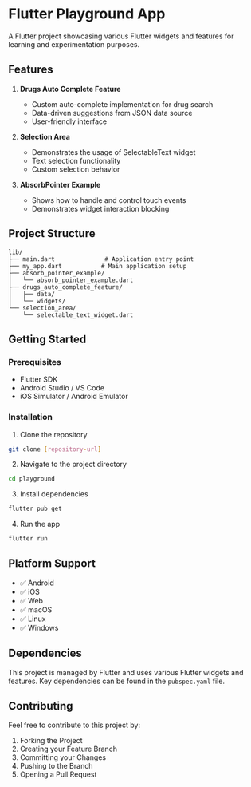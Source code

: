 # Flutter Playground App

A Flutter project showcasing various Flutter widgets and features for learning and experimentation purposes.

## Features

1. **Drugs Auto Complete Feature**
   - Custom auto-complete implementation for drug search
   - Data-driven suggestions from JSON data source
   - User-friendly interface

2. **Selection Area**
   - Demonstrates the usage of SelectableText widget
   - Text selection functionality
   - Custom selection behavior

3. **AbsorbPointer Example**
   - Shows how to handle and control touch events
   - Demonstrates widget interaction blocking

## Project Structure

```
lib/
├── main.dart              # Application entry point
├── my_app.dart           # Main application setup
├── absorb_pointer_example/
│   └── absorb_pointer_example.dart
├── drugs_auto_complete_feature/
│   ├── data/
│   └── widgets/
└── selection_area/
    └── selectable_text_widget.dart
```

## Getting Started

### Prerequisites
- Flutter SDK
- Android Studio / VS Code
- iOS Simulator / Android Emulator

### Installation

1. Clone the repository
```bash
git clone [repository-url]
```

2. Navigate to the project directory
```bash
cd playground
```

3. Install dependencies
```bash
flutter pub get
```

4. Run the app
```bash
flutter run
```

## Platform Support

- ✅ Android
- ✅ iOS
- ✅ Web
- ✅ macOS
- ✅ Linux
- ✅ Windows

## Dependencies

This project is managed by Flutter and uses various Flutter widgets and features. Key dependencies can be found in the `pubspec.yaml` file.

## Contributing

Feel free to contribute to this project by:
1. Forking the Project
2. Creating your Feature Branch
3. Committing your Changes
4. Pushing to the Branch
5. Opening a Pull Request
